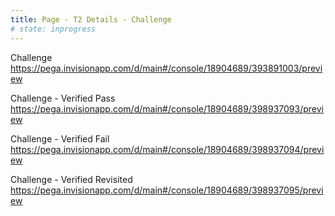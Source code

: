 ```yaml
---
title: Page - T2 Details - Challenge
# state: inprogress
---
```


Challenge
https://pega.invisionapp.com/d/main#/console/18904689/393891003/preview


Challenge - Verified Pass
https://pega.invisionapp.com/d/main#/console/18904689/398937093/preview


Challenge - Verified Fail
https://pega.invisionapp.com/d/main#/console/18904689/398937094/preview


Challenge - Verified Revisited
https://pega.invisionapp.com/d/main#/console/18904689/398937095/preview